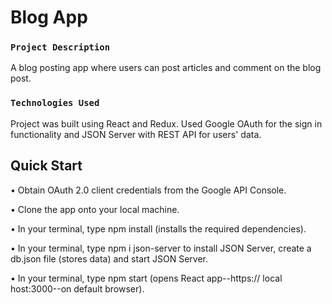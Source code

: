 # Blog App

### `Project Description`

A blog posting app where users can post articles and comment on the blog post. 

### `Technologies Used`

Project was built using React and Redux. Used Google OAuth for the sign in functionality and JSON Server with REST API for users' data.

## Quick Start 

• Obtain OAuth 2.0 client credentials from the Google API Console.

• Clone the app onto your local machine.

• In your terminal, type npm install (installs the required dependencies).

• In your terminal, type npm i json-server to install JSON Server, create a db.json file (stores data) and start JSON Server.

• In your terminal, type npm start (opens React app--https:// local host:3000--on default browser).
